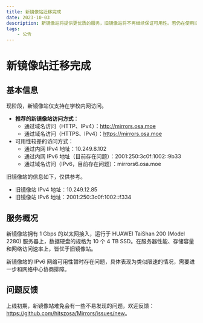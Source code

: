 ```yaml
---
title: 新镜像站迁移完成
date: 2023-10-03
description: 新镜像站将提供更优质的服务，旧镜像站将不再继续保证可用性。若仍在使用旧镜像站，建议更改配置以使用新镜像站。
tags: 
    - 公告
---
```


# 新镜像站迁移完成

## 基本信息

现阶段，新镜像站仅支持在学校内网访问。

- **推荐的新镜像站访问方式**：
  - 通过域名访问（HTTP、IPv4）：<http://mirrors.osa.moe>
  - 通过域名访问（HTTPS、IPv4）：<https://mirrors.osa.moe>
- 可用性较差的访问方式：
  - 通过内网 IPv4 地址：10.249.8.102
  - 通过内网 IPv6 地址（目前存在问题）：2001:250:3c0f:1002::9b33
  - 通过域名访问（IPv6，目前存在问题）：mirrors6.osa.moe

旧镜像站的信息如下，仅供参考。

- 旧镜像站 IPv4 地址：10.249.12.85
- 旧镜像站 IPv6 地址：2001:250:3c0f:1002::f334

## 服务概况

新镜像站拥有 1 Gbps 的以太网接入，运行于 HUAWEI TaiShan 200 (Model 2280) 服务器上，数据硬盘的规格为 10 个 4 TB SSD。在服务器性能、存储容量和网络访问速率上，皆优于旧镜像站。

新镜像站的 IPv6 网络可用性暂时存在问题，具体表现为类似限速的情况，需要进一步和网络中心协商排障。

## 问题反馈

上线初期，新镜像站难免会有一些不易发现的问题，欢迎反馈：<https://github.com/hitszosa/Mirrors/issues/new>。

